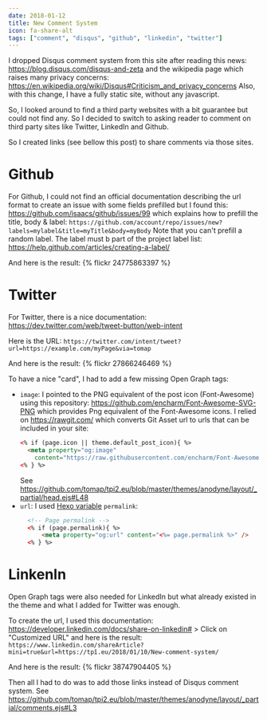 ```yaml
---
date: 2018-01-12
title: New Comment System
icon: fa-share-alt
tags: ["comment", "disqus", "github", "linkedin", "twitter"]
---
```


I dropped Disqus comment system from this site after reading this news: https://blog.disqus.com/disqus-and-zeta and the wikipedia page which raises many privacy concerns: https://en.wikipedia.org/wiki/Disqus#Criticism_and_privacy_concerns
Also, with this change, I have a fully static site, without any javascript.

So, I looked around to find a third party websites with a bit guarantee but could not find any.
So I decided to switch to asking reader to comment on third party sites like Twitter, LinkedIn and Github.

So I created links (see bellow this post) to share comments via those sites.

# Github

For Github, I could not find an official documentation describing the url format to create an issue with some fields prefilled but I found this: https://github.com/isaacs/github/issues/99 which explains how to prefill the title, body & label:
``https://github.com/account/repo/issues/new?labels=mylabel&title=myTitle&body=myBody``
Note that you can't prefill a random label. The label must b part of the project label list: https://help.github.com/articles/creating-a-label/

And here is the result:
{% flickr 24775863397 %}

# Twitter

For Twitter, there is a nice documentation: https://dev.twitter.com/web/tweet-button/web-intent

Here is the URL: ``https://twitter.com/intent/tweet?url=https://example.com/myPage&via=tomap`` 

And here is the result: 
{% flickr 27866246469 %}

To have a nice "card", I had to add a few missing Open Graph tags:
- `image`: I pointed to the PNG equivalent of the post icon (Font-Awesome) using this repository: https://github.com/encharm/Font-Awesome-SVG-PNG which provides Png equivalent of the Font-Awesome icons.
I relied on https://rawgit.com/ which converts Git Asset url to urls that can be included in your site: 
  ```html
  <% if (page.icon || theme.default_post_icon){ %>
    <meta property="og:image" 
      content="https://raw.githubusercontent.com/encharm/Font-Awesome-SVG-PNG/30dda99e/black/png/256/<%= (page.icon || theme.default_post_icon).substr(3) %>.png" />
  <% } %>
  ```
  See https://github.com/tomap/tpi2.eu/blob/master/themes/anodyne/layout/_partial/head.ejs#L48
- `url`: I used [Hexo variable](https://hexo.io/docs/variables.html#Page-Variables) `permalink`:
  ```html
    <!-- Page permalink -->
    <% if (page.permalink){ %>
        <meta property="og:url" content="<%= page.permalink %>" />
    <% } %>
  ```

# LinkenIn

Open Graph tags were also needed for LinkedIn but what already existed in the theme and what I added for Twitter was enough.

To create the url, I used this documentation: https://developer.linkedin.com/docs/share-on-linkedin# > Click on "Customized URL" and here is the result: ``https://www.linkedin.com/shareArticle?mini=true&url=https://tpî.eu/2018/01/10/New-comment-system/`` 

And here is the result:
{% flickr 38747904405 %}

Then all I had to do was to add those links instead of Disqus comment system. See https://github.com/tomap/tpi2.eu/blob/master/themes/anodyne/layout/_partial/comments.ejs#L3